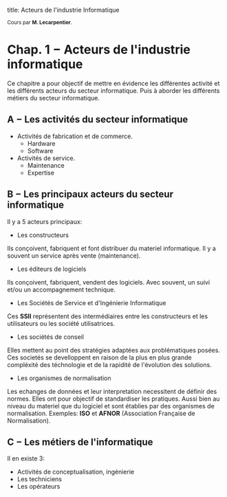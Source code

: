 title: Acteurs de l'industrie Informatique

<small>Cours par **M. Lecarpentier**. </small>

# Chap. 1 − Acteurs de l'industrie informatique

Ce chapitre a pour objectif de mettre en évidence les différentes activité 
et les différents acteurs du secteur informatique. Puis à aborder les 
différents métiers du secteur informatique. 

## A − Les activités du secteur informatique

* Activités de fabrication et de commerce. 
    * Hardware
    * Software
* Activités de service. 
    * Maintenance
    * Expertise

## B − Les principaux acteurs du secteur informatique

Il y a 5 acteurs principaux:

* Les constructeurs

Ils conçoivent, fabriquent et font distribuer du materiel informatique. 
Il y a souvent un service après vente (maintenance). 

* Les éditeurs de logiciels

Ils conçoivent, fabriquent, vendent des logiciels. Avec souvent, un suivi 
et/ou un accompagnement technique. 

* Les Sociétés de Service et d'Ingénierie Informatique

Ces **SSII** représentent des intermédiaires entre les constructeurs et 
les utilisateurs ou les société utilisatrices. 

* Les sociétés de conseil

Elles mettent au point des stratégies adaptées aux problématiques 
posées. Ces societés se develloppent en raison de la plus en plus 
grande compléxité des téchnologie et de la rapidité de l'évolution des 
solutions. 

* Les organismes de normalisation

Les echanges de données et leur interpretation necessitent de définir des 
normes. Elles ont pour objectif de standardiser les pratiques. Aussi bien 
au niveau du materiel que du logiciel et sont établies par des organismes 
de normalisation. Exemples: **ISO** et **AFNOR** (Association Française 
de Normalisation). 

## C − Les métiers de l'informatique

Il en existe 3:

* Activités de conceptualisation, ingénierie
* Les techniciens
* Les opérateurs


